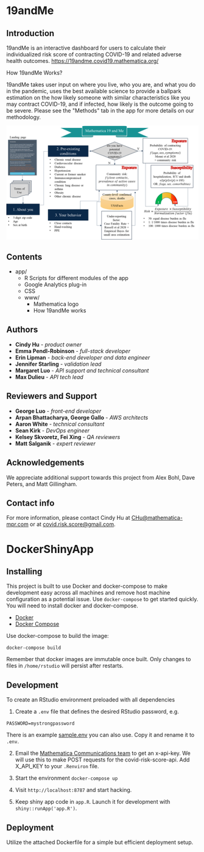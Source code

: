 # 19andMe

## Introduction
19andMe is an interactive dashboard for users to calculate their individualized risk score of contracting COVID-19 and related adverse health outcomes. https://19andme.covid19.mathematica.org/

How 19andMe Works?

19andMe takes user input on where you live, who you are, and what you do in the pandemic, uses the best available science to provide a ballpark estimation on the how likely someone with similar characteristics like you may contract COVID-19, and if infected, how likely is the outcome going to be severe. Please see the "Methods" tab in the app for more details on our methodology.

<img src = "https://raw.githubusercontent.com/mathematica-mpr/covid_risk_score/main/app/www/How_19andMe_Works.png" alt = "19andme workflow">


## Contents

* app/
    * R Scripts for different modules of the app
    * Google Analytics plug-in
    * CSS
    * www/
        * Mathematica logo
        * How 19andMe works

## Authors
* **Cindy Hu** - *product owner*
* **Emma Pendl-Robinson** - *full-stack developer* 
* **Erin Lipman** - *back-end developer and data engineer*
* **Jennifer Starling** - *validation lead*
* **Margaret Luo** - *API support and technical consultant*
* **Max Dulieu** - *API tech lead*

## Reviewers and Support
* **George Luo** - *front-end developer*
* **Arpan Bhattacharya, George Gallo** - *AWS architects*
* **Aaron White** - *technical consultant*
* **Sean Kirk** - *DevOps engineer*
* **Kelsey Skvoretz, Fei Xing** - *QA reviewers*
* **Matt Salganik** - *expert reviewer*

## Acknowledgements
We appreciate additional support towards this project from Alex Bohl, Dave Peters, and Matt Gillingham.

## Contact info
For more information, please contact Cindy Hu at CHu@mathematica-mpr.com or at covid.risk.score@gmail.com.

# DockerShinyApp

## Installing
This project is built to use Docker and docker-compose to make development easy across all machines and remove host machine configuration as a potential issue.  Use `docker-compose` to get started quickly.  You will need to install docker and docker-compose. 

* [Docker](https://docs.docker.com/install/)
* [Docker Compose](https://docs.docker.com/compose/install/)

Use docker-compose to build the image:
```
docker-compose build
```

Remember that docker images are immutable once built.  Only changes to files in `/home/rstudio` will persist after restarts. 

## Development
To create an RStudio environment preloaded with all dependencies
1. Create a `.env` file that defines the desired RStudio password, e.g.
```
PASSWORD=mystrongpassword
```
There is an example [sample.env](sample.env) you can also use.  Copy it and rename it to `.env`. 

2. Email the [Mathematica Communications team](Communications@mathematica-mpr.com ) to get an x-api-key. We will use this to make POST requests for the covid-risk-score-api. Add X_API_KEY to your `.Renviron` file.

3. Start the environment
`docker-compose up`

4. Visit `http://localhost:8787` and start hacking.

5. Keep shiny app code in `app.R`.  Launch it for development with `shiny::runApp('app.R')`.

## Deployment
Utilize the attached Dockerfile for a simple but efficient deployment setup.
